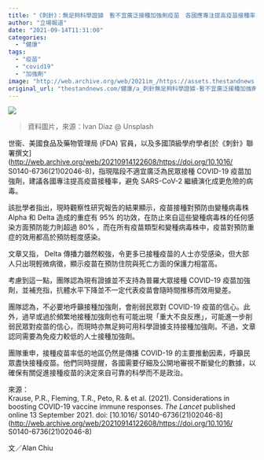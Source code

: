 ```yaml
---
title: "《刺針》：無足夠科學證據　暫不宜廣泛接種加強劑疫苗　各國應專注提高疫苗接種率"
author: "立場報道"
date: "2021-09-14T11:31:00"
categories:
  - "健康"
tags:
  - "疫苗"
  - "covid19"
  - "加強劑"
image: "http://web.archive.org/web/2021im_/https://assets.thestandnews.com/media/photos/_ts3NfjvaXo_F2oZVel.png"
original_url: "thestandnews.com/健康/a_刺針無足夠科學證據-暫不宜廣泛接種加強劑疫苗-各國應專注提高疫苗接種率"
---
```

![](http://web.archive.org/web/2021im_/https://assets.thestandnews.com/media/photos/_ts3NfjvaXo_F2oZVel.png)
> 資料圖片，來源：Ivan Diaz @ Unsplash

世衞、美國食品及藥物管理局 (FDA) 官員，以及多國頂級學府學者[於《刺針》聯署撰文](http://web.archive.org/web/20210914122608/https://doi.org/10.1016/ S0140-6736(21)02046-8)，指現階段不適宜廣泛為民眾接種 COVID-19 疫苗加強劑，建議各國專注提高疫苗接種率，避免 SARS-CoV-2 繼續演化成更危險的病毒。

該批學者指出，現時觀察性研究報告的結果顯示，疫苗接種對預防由變種病毒株 Alpha 和 Delta 造成的重症有 95% 的功效，在防止來自這些變種病毒株的任何感染方面預防能力則超過 80% ，而在所有疫苗類型和變種病毒株中，疫苗對預防重症的效用都高於預防輕度感染。

文章又指， Delta 傳播力雖然較強，令更多已接種疫苗的人士亦受感染，但大部人只出現輕微病徵，顯示疫苗在預防住院與死亡方面的保護力相當高。

考慮到這一點，團隊認為現有證據並不支持為普羅大眾接種 COVID-19 疫苗加強劑，並補充指，抗體水平下降並不一定代表疫苗會隨時間推移而效用變差。

團隊認為，不必要地呼籲接種加強劑，會削弱民眾對 COVID-19 疫苗的信心。此外，過早或過於頻繁地接種加強劑也有可能出現「重大不良反應」，可能進一步削弱民眾對疫苗的信心，而現時亦無足夠可用科學證據支持接種加強劑。不過，文章認同需要為免疫力較低的人士接種加強劑。

團隊重申，接種疫苗率低的地區仍然是傳播 COVID-19 的主要推動因素，呼籲民眾盡快接種疫苗。他們同時提醒，各國需要仔細及公開地審視不斷變化的數據，以確保有關促進接種疫苗的決定來自可靠的科學而不是政治。

來源：  
Krause, P.R., Fleming, T.R., Peto, R. & et al. (2021). Considerations in boosting COVID-19 vaccine immune responses. _The Lancet_ published online 13 September 2021. doi: [10.1016/ S0140-6736(21)02046-8](http://web.archive.org/web/20210914122608/https://doi.org/10.1016/ S0140-6736(21)02046-8)

文／Alan Chiu